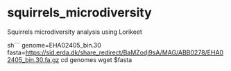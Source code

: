 # squirrels_microdiversity
Squirrels microdiversity analysis using Lorikeet

sh```
genome=EHA02405_bin.30
fasta=https://sid.erda.dk/share_redirect/BaMZodj9sA/MAG/ABB0278/EHA02405_bin.30.fa.gz
cd genomes
wget $fasta
```
